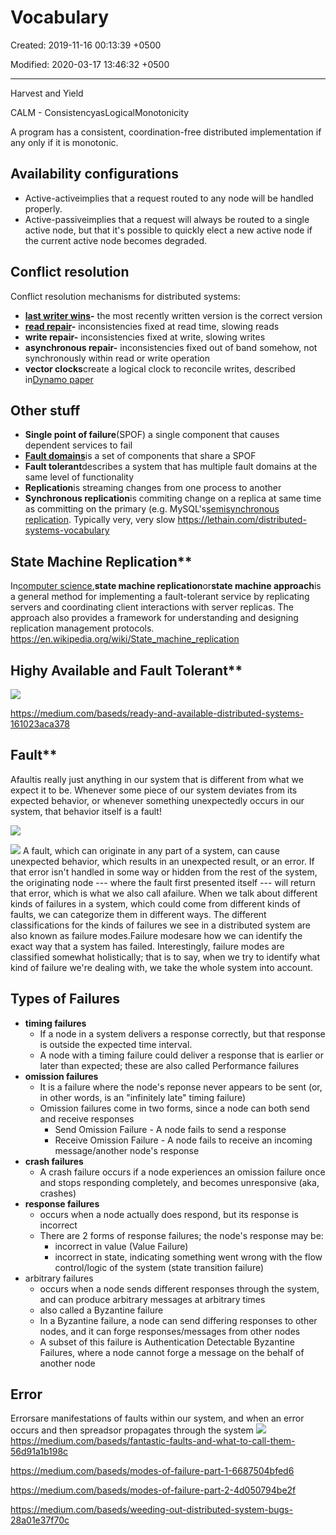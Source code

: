 # Vocabulary

Created: 2019-11-16 00:13:39 +0500

Modified: 2020-03-17 13:46:32 +0500

---

Harvest and Yield

CALM - ConsistencyasLogicalMonotonicity

A program has a consistent, coordination-free distributed implementation if any only if it is monotonic.
## Availability configurations
-   Active-activeimplies that a request routed to any node will be handled properly.
-   Active-passiveimplies that a request will always be routed to a single active node, but that it's possible to quickly elect a new active node if the current active node becomes degraded.
## Conflict resolution

Conflict resolution mechanisms for distributed systems:
-   **[last writer wins](https://dl.acm.org/citation.cfm?doid=1435417.1435432)-** the most recently written version is the correct version
-   **[read repair](https://en.wikipedia.org/wiki/Eventual_consistency)-** inconsistencies fixed at read time, slowing reads
-   **write repair-** inconsistencies fixed at write, slowing writes
-   **asynchronous repair-** inconsistencies fixed out of band somehow, not synchronously within read or write operation
-   **vector clocks**create a logical clock to reconcile writes, described in[Dynamo paper](https://www.allthingsdistributed.com/files/amazon-dynamo-sosp2007.pdf)
## Other stuff
-   **Single point of failure**(SPOF) a single component that causes dependent services to fail
-   [**Fault domains**](https://lethain.com/fault-domains/)is a set of components that share a SPOF
-   **Fault tolerant**describes a system that has multiple fault domains at the same level of functionality
-   **Replication**is streaming changes from one process to another
-   **Synchronous replication**is commiting change on a replica at same time as committing on the primary (e.g. MySQL's[semisynchronous replication](https://dev.mysql.com/doc/refman/5.5/en/replication-semisync.html). Typically very, very slow
<https://lethain.com/distributed-systems-vocabulary>

## State Machine Replication**

In[computer science](https://en.wikipedia.org/wiki/Computer_science),**state machine replication**or**state machine approach**is a general method for implementing a fault-tolerant service by replicating servers and coordinating client interactions with server replicas. The approach also provides a framework for understanding and designing replication management protocols.
<https://en.wikipedia.org/wiki/State_machine_replication>

## Highy Available and Fault Tolerant**

![](media/Vocabulary-image1.jpg)

<https://medium.com/baseds/ready-and-available-distributed-systems-161023aca378>

## Fault**

Afaultis really just anything in our system that is different from what we expect it to be. Whenever some piece of our system deviates from its expected behavior, or whenever something unexpectedly occurs in our system, that behavior itself is a fault!

![](media/Vocabulary-image2.jpg)

![](media/Vocabulary-image3.jpg)
A fault, which can originate in any part of a system, can cause unexpected behavior, which results in an unexpected result, or an error. If that error isn't handled in some way or hidden from the rest of the system, the originating node --- where the fault first presented itself --- will return that error, which is what we also call afailure. When we talk about different kinds of failures in a system, which could come from different kinds of faults, we can categorize them in different ways.
The different classifications for the kinds of failures we see in a distributed system are also known as failure modes.Failure modesare how we can identify the exact way that a system has failed. Interestingly, failure modes are classified somewhat holistically; that is to say, when we try to identify what kind of failure we're dealing with, we take the whole system into account.
## Types of Failures
-   **timing failures**
    -   If a node in a system delivers a response correctly, but that response is outside the expected time interval.
    -   A node with a timing failure could deliver a response that is earlier or later than expected; these are also called Performance failures
-   **omission failures**
    -   It is a failure where the node's reponse never appears to be sent (or, in other words, is an "infinitely late" timing failure)
    -   Omission failures come in two forms, since a node can both send and receive responses
        -   Send Omission Failure - A node fails to send a response
        -   Receive Omission Failure - A node fails to receive an incoming message/another node's response
-   **crash failures**
    -   A crash failure occurs if a node experiences an omission failure once and stops responding completely, and becomes unresponsive (aka, crashes)
-   **response failures**
    -   occurs when a node actually does respond, but its response is incorrect
    -   There are 2 forms of response failures; the node's response may be:
        -   incorrect in value (Value Failure)
        -   incorrect in state, indicating something went wrong with the flow control/logic of the system (state transition failure)
-   arbitrary failures
    -   occurs when a node sends different responses through the system, and can produce arbitrary messages at arbitrary times
    -   also called a Byzantine failure
    -   In a Byzantine failure, a node can send differing responses to other nodes, and it can forge responses/messages from other nodes
    -   A subset of this failure is Authentication Detectable Byzantine Failures, where a node cannot forge a message on the behalf of another node
## Error

Errorsare manifestations of faults within our system, and when an error occurs and then spreadsor propagates through the system
![](media/Vocabulary-image4.jpeg)
<https://medium.com/baseds/fantastic-faults-and-what-to-call-them-56d91a1b198c>

<https://medium.com/baseds/modes-of-failure-part-1-6687504bfed6>

<https://medium.com/baseds/modes-of-failure-part-2-4d050794be2f>

<https://medium.com/baseds/weeding-out-distributed-system-bugs-28a01e37f70c>
